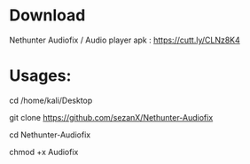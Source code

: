 # Download
Nethunter Audiofix / Audio player apk : https://cutt.ly/CLNz8K4

# Usages:

cd /home/kali/Desktop

git clone https://github.com/sezanX/Nethunter-Audiofix

cd Nethunter-Audiofix

chmod +x Audiofix




